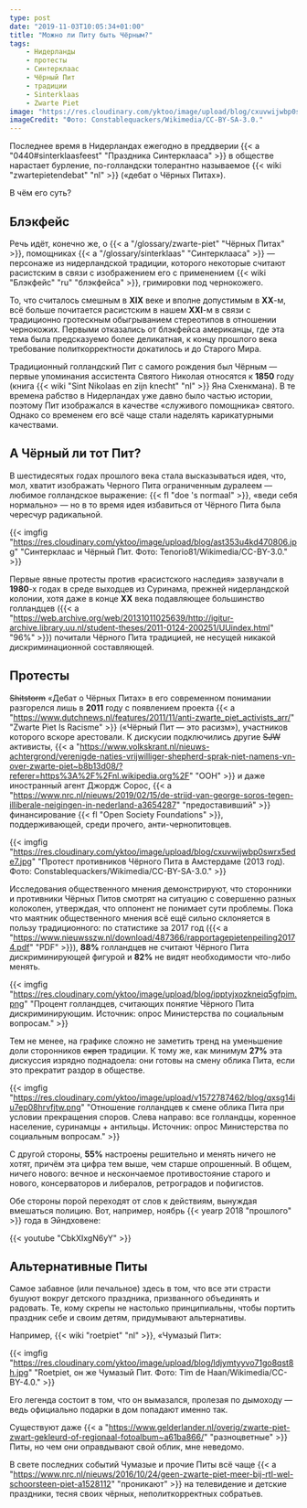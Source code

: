```yaml
---
type: post
date: "2019-11-03T10:05:34+01:00"
title: "Можно ли Питу быть Чёрным?"
tags:
    - Нидерланды
    - протесты
    - Синтерклаас
    - Чёрный Пит
    - традиции
    - Sinterklaas
    - Zwarte Piet
image: "https://res.cloudinary.com/yktoo/image/upload/blog/cxuvwijwbp0swrx5ede7.jpg"
imageCredit: "Фото: Constablequackers/Wikimedia/CC-BY-SA-3.0."
---
```


Последнее время в Нидерландах ежегодно в преддверии {{< a "0440#sinterklaasfeest" "Праздника Синтерклааса" >}} в обществе нарастает бурление, по-голландски толерантно называемое {{< wiki "zwartepietendebat" "nl" >}} («дебат о Чёрных Питах»).

В чём его суть?

<!--more-->

## Блэкфейс

Речь идёт, конечно же, о {{< a "/glossary/zwarte-piet" "Чёрных Питах" >}}, помощниках {{< a "/glossary/sinterklaas" "Синтерклааса" >}} — персонаже из нидерландской традиции, которого некоторые считают расистским в связи с изображением его с применением {{< wiki "Блэкфейс" "ru" "блэкфейса" >}}, гримировки под чернокожего.

То, что считалось смешным в **XIX** веке и вполне допустимым в **XX**-м, всё больше почитается расистским в нашем **XXI**-м в связи с традиционно гротескным обыгрыванием стереотипов в отношении чернокожих. Первыми отказались от блэкфейса американцы, где эта тема была предсказуемо более деликатная, к концу прошлого века требование политкорректности докатилось и до Старого Мира.

Традиционный голландский Пит с самого рождения был Чёрным — первые упоминания ассистента Святого Николая относятся к **1850** году (книга {{< wiki "Sint Nikolaas en zijn knecht" "nl" >}} Яна Схенкмана). В те времена рабство в Нидерландах уже давно было частью истории, поэтому Пит изображался в качестве «служивого помощника» святого. Однако со временем его всё чаще стали наделять карикатурными качествами.

## А Чёрный ли тот Пит?

В шестидесятых годах прошлого века стала высказываться идея, что, мол, хватит изображать Черного Пита ограниченным дуралеем — любимое голландское выражение: {{< fl "doe 's normaal" >}}, «веди себя нормально» — но в то время идея избавиться от Чёрного Пита была чересчур радикальной.

{{< imgfig "https://res.cloudinary.com/yktoo/image/upload/blog/ast353u4kd470806.jpg" "Синтерклаас и Чёрный Пит. Фото: Tenorio81/Wikimedia/CC-BY-3.0." >}}

Первые явные протесты против «расистского наследия» зазвучали в **1980**-х годах в среде выходцев из Суринама, прежней нидерландской колонии, хотя даже в конце **XX** века подавляющее большинство голландцев ({{< a "https://web.archive.org/web/20131011025639/http://igitur-archive.library.uu.nl/student-theses/2011-0124-200251/UUindex.html" "96%" >}}) почитали Чёрного Пита традицией, не несущей никакой дискриминационной составляющей.

## Протесты

~~Shitstorm~~ «Дебат о Чёрных Питах» в его современном понимании разгорелся лишь в **2011** году с появлением проекта {{< a "https://www.dutchnews.nl/features/2011/11/anti-zwarte_piet_activists_arr/" "Zwarte Piet Is Racisme" >}} («Чёрный Пит — это расизм»), участников которого вскоре арестовали. К дискусии подключились другие ~~SJW~~ активисты, {{< a "https://www.volkskrant.nl/nieuws-achtergrond/verenigde-naties-vrijwilliger-shepherd-sprak-niet-namens-vn-over-zwarte-piet~b8b13d08/?referer=https%3A%2F%2Fnl.wikipedia.org%2F" "ООН" >}} и даже иностранный агент Джордж Сорос, {{< a "https://www.nrc.nl/nieuws/2019/02/15/de-strijd-van-george-soros-tegen-illiberale-neigingen-in-nederland-a3654287" "предоставивший" >}} финансирование {{< fl "Open Society Foundations" >}}, поддерживающей, среди прочего, анти-чернопитовцев.

{{< imgfig "https://res.cloudinary.com/yktoo/image/upload/blog/cxuvwijwbp0swrx5ede7.jpg" "Протест противников Чёрного Пита в Амстердаме (2013 год). Фото: Constablequackers/Wikimedia/CC-BY-SA-3.0." >}}

Исследования общественного мнения демонстрируют, что сторонники и противники Чёрных Питов смотрят на ситуацию с совершенно разных колоколен, утверждая, что оппонент не понимает сути проблемы. Пока что маятник общественного мнения всё ещё сильно склоняется в пользу традиционного: по статистике за 2017 год ({{< a "https://www.nieuwsszw.nl/download/487366/rapportagepietenpeiling20174.pdf" "PDF" >}}), **88%** голландцев не считают Чёрного Пита дискриминирующей фигурой и **82%** не видят необходимости что-либо менять.

{{< imgfig "https://res.cloudinary.com/yktoo/image/upload/blog/ipptyjxozkneiq5gfpim.png" "Процент голландцев, считающих понятие Чёрного Пита дискриминирующим. Источник: опрос Министерства по социальным вопросам." >}}

Тем не менее, на графике сложно не заметить тренд на уменьшение доли сторонников ~~скреп~~ традиции. К тому же, как минимум **27%** эта дискуссия изрядно поднадоела: они готовы на смену облика Пита, если это прекратит раздор в обществе.

{{< imgfig "https://res.cloudinary.com/yktoo/image/upload/v1572787462/blog/qxsg14iu7ep08hrvfjtw.png" "Отношение голландцев к смене облика Пита при условии прекращения споров. Слева направо: все голландцы, коренное население, суринамцы + антильцы. Источник: опрос Министерства по социальным вопросам." >}}

С другой стороны, **55%** настроены решительно и менять ничего не хотят, причём эта цифра тем выше, чем старше опрошенный. В общем, ничего нового: вечное и нескончаемое противостояние старого и нового, консерваторов и либералов, ретроградов и пофигистов.

Обе стороны порой переходят от слов к действиям, вынуждая вмешаться полицию. Вот, например, ноябрь {{< yearp 2018 "прошлого" >}} года в Эйндховене:

{{< youtube "CbkXIxgN6yY" >}}

## Альтернативные Питы

Самое забавное (или печальное) здесь в том, что все эти страсти бушуют вокруг детского праздника, призванного объединять и радовать. Те, кому скрепы не настолько принципиальны, чтобы портить праздник себе и своим детям, придумывают альтернативы.

Например, {{< wiki "roetpiet" "nl" >}}, «Чумазый Пит»:

{{< imgfig "https://res.cloudinary.com/yktoo/image/upload/blog/ldjymtyyvo71go8qst8h.jpg" "Roetpiet, он же Чумазый Пит. Фото: Tim de Haan/Wikimedia/CC-BY-4.0." >}}

Его легенда состоит в том, что он вымазался, пролезая по дымоходу — ведь официально подарки в дом попадают именно так.
 
Существуют даже {{< a "https://www.gelderlander.nl/overig/zwarte-piet-zwart-gekleurd-of-regionaal-fotoalbum~a61ba866/" "разноцветные" >}} Питы, но чем они оправдывают свой облик, мне неведомо.

В свете последних событий Чумазые и прочие Питы всё чаще {{< a "https://www.nrc.nl/nieuws/2016/10/24/geen-zwarte-piet-meer-bij-rtl-wel-schoorsteen-piet-a1528112" "проникают" >}} на телевидение и детские праздники, тесня своих чёрных, неполиткорректных собратьев.
